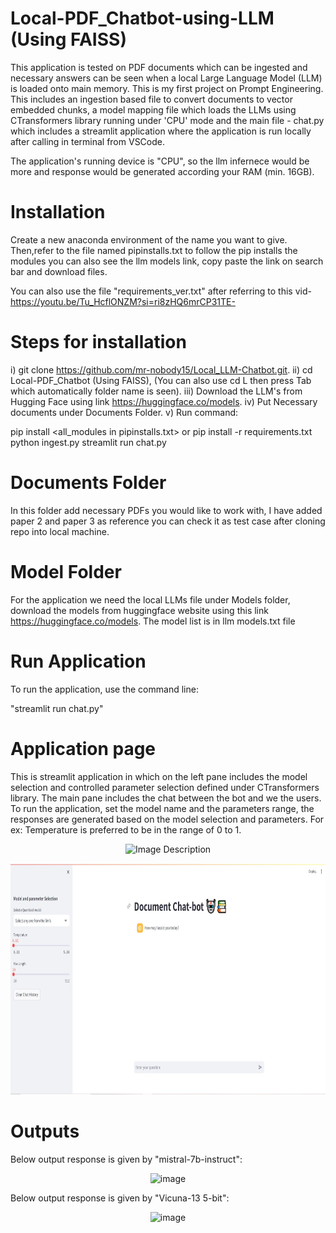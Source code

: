 # Local-PDF_Chatbot-using-LLM (Using FAISS)

This application is tested on PDF documents which can be ingested and necessary answers can be seen when a local Large Language Model (LLM) is loaded onto main memory. This is my first project on Prompt Engineering. 
This includes an ingestion based file to convert documents to vector embedded chunks, a model mapping file which loads the LLMs using CTransformers library running under 'CPU' mode and the main file - chat.py which includes a streamlit application where the application is run locally after calling in terminal from VSCode.

The application's running device is "CPU", so the llm infernece would be more and response would be generated according your RAM (min. 16GB).

# Installation 

Create a new anaconda environment of the name you want to give. Then,refer to the file named pipinstalls.txt to follow the pip installs the modules you can also see the llm models link, copy paste the link on search bar and download files.

You can also use the file "requirements_ver.txt" after referring to this vid- https://youtu.be/Tu_HcflONZM?si=ri8zHQ6mrCP31TE-

# Steps for installation

i) git clone https://github.com/mr-nobody15/Local_LLM-Chatbot.git.
ii) cd Local-PDF_Chatbot (Using FAISS), (You can also use cd L then press Tab which automatically folder name is seen).
iii) Download the LLM's from Hugging Face using link https://huggingface.co/models.
iv) Put Necessary documents under Documents Folder.
v) Run command:

pip install <all_modules in pipinstalls.txt> or pip install -r requirements.txt
python ingest.py
streamlit run chat.py

# Documents Folder

In this folder add necessary PDFs you would like to work with, I have added paper 2 and paper 3 as reference you can check it as test case after cloning repo into local machine.

# Model Folder

For the application we need the local LLMs file under Models folder, download the models from huggingface website using this link https://huggingface.co/models.
The model list is in llm models.txt file

# Run Application

To run the application, use the command line:

"streamlit run chat.py"

# Application page

This is streamlit application in which on the left pane includes the model selection and controlled parameter selection defined under CTransformers library. The main pane includes the chat between the bot and we the users.
To run the application, set the model name and the parameters range, the responses are generated based on the model selection and parameters. For ex: Temperature is preferred to be in the range of 0 to 1.

<p align="center">
  <img src="https://github.com/mr-nobody15/Local_LLM-Chatbot/assets/70313481/3dd5a748-3da1-4907-89ac-e2ef63b27ff2" alt="Image Description" height="400">
</p>

<p align="center">
  <img src="./Pics/Application.jpg" alt="Image Description" height="370">
</p>

# Outputs 

Below output response is given by "mistral-7b-instruct":

<p align="center">
  <img src="https://github.com/mr-nobody15/Local_LLM-Chatbot/assets/70313481/b3ca247e-dab0-44cc-8cb1-44d3b73bf4bb" alt="image" width="800" height="340">
</p>

Below output response is given by "Vicuna-13 5-bit":

<p align="center">
  <img src="https://github.com/mr-nobody15/Local_LLM-Chatbot/assets/70313481/fe2b04cf-7158-4f7c-9091-7301eb0864da" alt="image" width="800" height="340">
</p>


